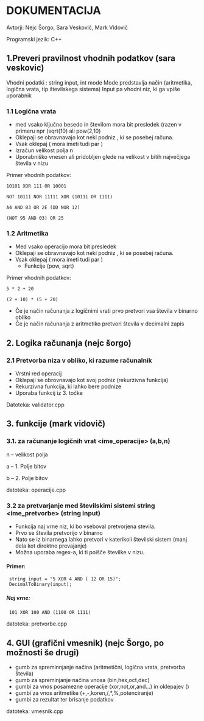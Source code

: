 # DOKUMENTACIJA  

Avtorji: Nejc Šorgo, Sara Veskovič, Mark Vidovič

Programski jezik: C++ 

## 1.Preveri pravilnost vhodnih podatkov (sara veskovic)  

Vhodni podatki : string input, int mode
Mode predstavlja način (aritmetika, logična vrata, tip številskega sistema)
Input pa vhodni niz, ki ga vpiše uporabnik

### 1.1 Logična vrata 

- med vsako ključno besedo in številom mora bit presledek (razen v primeru npr (sqrt(10) ali pow(2,10)
- Oklepaji se obravnavajo kot neki podniz , ki se posebej računa. 
- Vsak oklepaj ( mora imeti tudi par ) 
- Izračun velikost polja n 
- Uporabniško vnesen ali pridobljen glede na velikost v bitih največjega števila v nizu 

 

Primer vhodnih podatkov:  

    10101 XOR 111 OR 10001 

    NOT 10111 NOR 11111 XOR (10111 OR 1111) 

    A4 AND B3 OR 2E (DD NOR 12) 

    (NOT 95 AND 03) OR 25  

### 1.2 Aritmetika 

- Med vsako operacijo mora bit presledek 
- Oklepaji se obravnavajo kot neki podniz , ki se posebej računa. 
- Vsak oklepaj ( mora imeti tudi par ) 
   - Funkcije (pow, sqrt)  

Primer vhodnih podatkov:

    5 * 2 + 20 

    (2 + 10) * (5 + 20)  

- Če je način računanja z logičnimi vrati prvo pretvori vsa števila v binarno obliko 
- Če je način računanja z aritmetiko pretvori števila v decimalni zapis 

## 2. Logika računanja (nejc šorgo) 

### 2.1 Pretvorba niza v obliko, ki razume računalnik 
- Vrstni red operacij 
- Oklepaji se obrovnavajo kot svoj podniz (rekurzivna funkcija) 
- Rekurzivna funkcija, ki lahko bere podnize 
- Uporaba funkcij iz 3. točke 

Datoteka: validator.cpp
## 3. funkcije  (mark vidovič)  

### 3.1. za računanje logičnih vrat <ime_operacije> (a,b,n)  

n – velikost polja 

a – 1. Polje bitov 

b – 2. Polje bitov 

datoteka: operacije.cpp 

### 3.2 za pretvarjanje med številskimi sistemi string <ime_pretvorbe> (string input)
- Funkcija naj vrne niz, ki bo vseboval pretvorjena stevila.
- Prvo se števila pretvorijo v binarno
- Nato se iz binarnega lahko pretvori v katerikoli številski sistem (manj dela kot direktno prevajanje)
- Možna uporaba regex-a, ki ti poišče številke v nizu.
 #### Primer:
     string input = "5 XOR 4 AND ( 12 OR 15)";
     DecimalToBinary(input);
 ##### Naj vrne:
     101 XOR 100 AND (1100 OR 1111)
datoteka: pretvorbe.cpp 

## 4. GUI (grafični vmesnik) (nejc Šorgo, po možnosti še drugi) 

- gumb za spreminnjanje načina (aritmetični, logična vrata, pretvorba števila) 
- gumb za spreminjanje načina vnosa (bin,hex,oct,dec) 
- gumbi za vnos posamezne operacije (xor,not,or,and…) in oklepajev () 
- gumbi za vnos aritmetike (+,-,koren,/,*,%,potenciranje) 
- gumbi za rezultat ter brisanje podatkov 

datoteka:  vmesnik.cpp 
